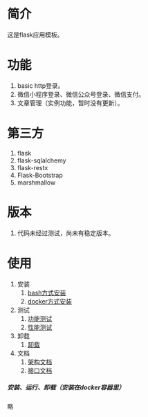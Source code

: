 # 简介

这是flask应用模板。

# 功能

1. basic http登录。
2. 微信小程序登录、微信公众号登录、微信支付。
3. 文章管理（实例功能，暂时没有更新）。

# 第三方

1. flask
2. flask-sqlalchemy
3. flask-restx
4. Flask-Bootstrap
5. marshmallow

# 版本

1. 代码未经过测试，尚未有稳定版本。

# 使用

1. 安装
    1. [bash方式安装](./docs/1.bash方式安装.md)
    2. [docker方式安装](./docs/2.docker方式安装.md)
2. 测试
    1. [功能测试](./docs/3.功能测试.md)
    2. [性能测试](./docs/4.性能测试.md)
3. 卸载
    1. [卸载](./docs/5.卸载.md)
4. 文档
    1. [架构文档](./docs/6.架构文档.md)
    2. [接口文档](./docs/7.接口文档.md)



##### 安装、运行、卸载（安装在docker容器里）

略

```
